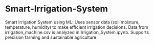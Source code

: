 # Smart-Irrigation-System
Smart Irrigation System using ML: Uses sensor data (soil moisture, temperature, humidity) to make efficient irrigation decisions. Data from irrigation_machine.csv is analyzed in Irrigation_System.ipynb. Supports precision farming and sustainable agriculture
